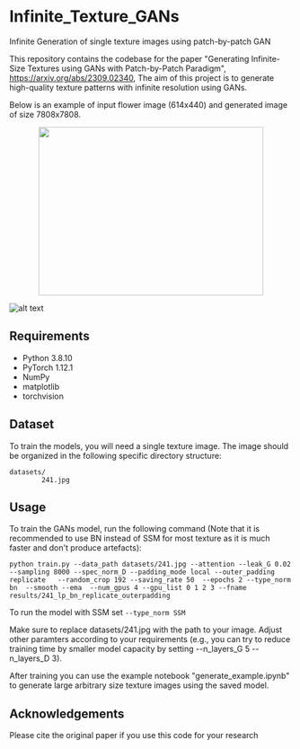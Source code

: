 # Infinite_Texture_GANs
Infinite Generation of single texture images using patch-by-patch GAN

This repository contains the codebase for the paper "Generating Infinite-Size Textures using GANs with Patch-by-Patch Paradigm", https://arxiv.org/abs/2309.02340,
The aim of this project is to generate high-quality texture patterns with infinite resolution using GANs.

Below is an example of input flower image (614x440) and generated image of size 7808x7808.

<p align="center">
  <img width="400" height="300" src="https://github.com/ai4netzero/Infinite_Texture_GANs/blob/main/examples/241.jpg">
</p>

![alt text](https://github.com/ai4netzero/Infinite_Texture_GANs/blob/main/examples/241_61x61.jpeg)



## Requirements

* Python 3.8.10
* PyTorch 1.12.1
* NumPy
* matplotlib
* torchvision

## Dataset

To train the models, you will need a single texture image. The image should be organized in the following specific directory structure:

```
datasets/
        241.jpg
```

## Usage
To train the GANs model, run the following command 
(Note that it is recommended to use BN instead of SSM for most texture as it is much faster and don't produce artefacts):

```
python train.py --data_path datasets/241.jpg --attention --leak_G 0.02 --sampling 8000 --spec_norm_D --padding_mode local --outer_padding replicate   --random_crop 192 --saving_rate 50  --epochs 2 --type_norm bn  --smooth --ema  --num_gpus 4 --gpu_list 0 1 2 3 --fname results/241_lp_bn_replicate_outerpadding
```

To run the model with SSM set  ``` --type_norm SSM ```

Make sure to replace datasets/241.jpg with the path to your image. Adjust other paramters according to your requirements (e.g., you can try to reduce training time by smaller model capacity by setting --n_layers_G 5 --n_layers_D 3).

After training you can use the example notebook "generate_example.ipynb" to generate large arbitrary size texture images using the saved model. 

## Acknowledgements
Please cite the original paper if you use this code for your research






